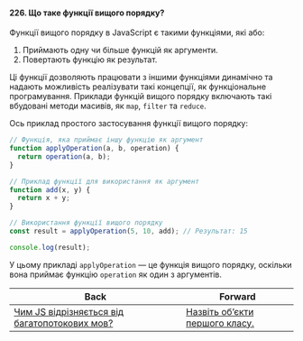#### 226. Що таке функції вищого порядку?

Функції вищого порядку в JavaScript є такими функціями, які або:

1. Приймають одну чи більше функцій як аргументи.
2. Повертають функцію як результат.

Ці функції дозволяють працювати з іншими функціями динамічно та надають можливість реалізувати такі концепції, як функціональне програмування. Приклади функцій вищого порядку включають такі вбудовані методи масивів, як `map`, `filter` та `reduce`.

Ось приклад простого застосування функції вищого порядку:

```javascript
// Функція, яка приймає іншу функцію як аргумент
function applyOperation(a, b, operation) {
  return operation(a, b);
}

// Приклад функції для використання як аргумент
function add(x, y) {
  return x + y;
}

// Використання функції вищого порядку
const result = applyOperation(5, 10, add); // Результат: 15

console.log(result);
```

У цьому прикладі `applyOperation` — це функція вищого порядку, оскільки вона приймає функцію `operation` як один з аргументів.

| Back | Forward |
|---|---|
| [Чим JS відрізняється від багатопотокових мов?](/ua/senior/javascript/what-makes-javascript-different-from-multithreaded-languages.md)  | [Назвіть об’єкти першого класу.](/ua/senior/javascript/what-are-firstclass-objects.md) |